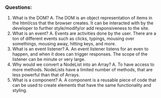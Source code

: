 ### Questions:
1. What is the DOM?
    A. The DOM is an object representation of items in the html/css that the browser creates. It can be interacted with by the developer to further style/modify/or add responsiveness to the site.
2. What is an event? 
    A. Events are activities done by the user. There are a ton of different events such as clicks, typings, mousing over somethings, mousing away, hitting keys, and more.
3. What is an event listener?
    A. An event listener listens for an even to happen, and when it does can trigger responses. The scope of the listener can be minute or very large.
4. Why would we convert a NodeList into an Array?
    A. To have access to more methods. NodeLists have a limited number of methods, that are less powerful than that of Arrays.
5. What is a component?
    A. A component is a reusable piece of code that can be used to create elements that have the same functionality and styling.
